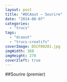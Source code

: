 ```yaml
---
layout: post
title: "#DCAout – Sourire"
date: "2014-08-07"
categories: 
  - "trucs"
tags: 
  - "dcaout"
  - "trucs-creatifs"
coverImage: DSCF00281.jpg
imgWidth: 360
imgHeight: 270
cover2left: true
---
```


##Sourire (premier)
